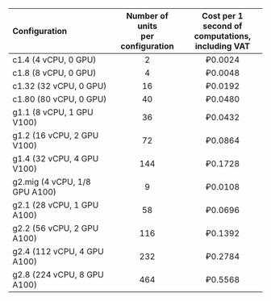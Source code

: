 | Configuration | Number of units <br>per configuration | Cost per 1 second of <br>computations, <br>including VAT |
|:---|:---:|:---:|
| c1.4 (4 vCPU, 0 GPU) | 2 | ₽0.0024 |
| c1.8 (8 vCPU, 0 GPU) | 4 | ₽0.0048 |
| c1.32 (32 vCPU, 0 GPU) | 16 | ₽0.0192 |
| c1.80 (80 vCPU, 0 GPU) | 40 | ₽0.0480 |
| g1.1 (8 vCPU, 1 GPU V100) | 36 | ₽0.0432 |
| g1.2 (16 vCPU, 2 GPU V100) | 72 | ₽0.0864 |
| g1.4 (32 vCPU, 4 GPU V100) | 144 | ₽0.1728 |
| g2.mig (4 vCPU, 1/8 GPU A100) | 9 | ₽0.0108 |
| g2.1 (28 vCPU, 1 GPU A100) | 58 | ₽0.0696 |
| g2.2 (56 vCPU, 2 GPU A100) | 116 | ₽0.1392 |
| g2.4 (112 vCPU, 4 GPU A100) | 232 | ₽0.2784 |
| g2.8 (224 vCPU, 8 GPU A100) | 464 | ₽0.5568 |